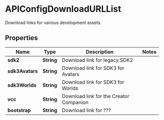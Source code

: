 

# APIConfigDownloadURLList

Download links for various development assets.

## Properties

| Name | Type | Description | Notes |
|------------ | ------------- | ------------- | -------------|
|**sdk2** | **String** | Download link for legacy SDK2 |  |
|**sdk3Avatars** | **String** | Download link for SDK3 for Avatars |  |
|**sdk3Worlds** | **String** | Download link for SDK3 for Worlds |  |
|**vcc** | **String** | Download link for the Creator Companion |  |
|**bootstrap** | **String** | Download link for ??? |  |



